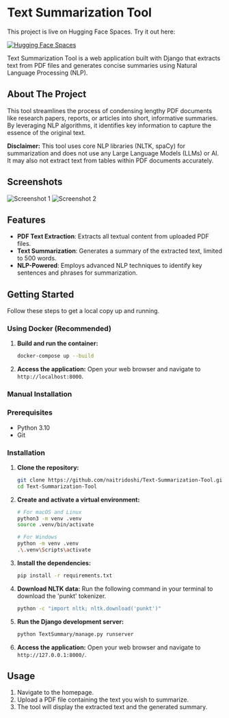 # Text Summarization Tool

This project is live on Hugging Face Spaces. Try it out here:

[![Hugging Face Spaces](https://img.shields.io/badge/%F0%9F%A4%97%20Hugging%20Face-Spaces-blue)](https://huggingface.co/spaces/naitri/Text-Summarization-Tool)

Text Summarization Tool is a web application built with Django that extracts text from PDF files and generates concise summaries using Natural Language Processing (NLP).

## About The Project

This tool streamlines the process of condensing lengthy PDF documents like research papers, reports, or articles into short, informative summaries. By leveraging NLP algorithms, it identifies key information to capture the essence of the original text.

**Disclaimer:** This tool uses core NLP libraries (NLTK, spaCy) for summarization and does not use any Large Language Models (LLMs) or AI. It may also not extract text from tables within PDF documents accurately.

## Screenshots

![Screenshot 1](screenshots/screenshot1.png)
![Screenshot 2](screenshots/screenshot2.png)


## Features

-   **PDF Text Extraction**: Extracts all textual content from uploaded PDF files.
-   **Text Summarization**: Generates a summary of the extracted text, limited to 500 words.
-   **NLP-Powered**: Employs advanced NLP techniques to identify key sentences and phrases for summarization.

## Getting Started

Follow these steps to get a local copy up and running.

### Using Docker (Recommended)

1.  **Build and run the container:**
    ```sh
    docker-compose up --build
    ```

2.  **Access the application:**
    Open your web browser and navigate to `http://localhost:8000`.

### Manual Installation

### Prerequisites

-   Python 3.10
-   Git

### Installation

1.  **Clone the repository:**
    ```sh
    git clone https://github.com/naitridoshi/Text-Summarization-Tool.git
    cd Text-Summarization-Tool
    ```

2.  **Create and activate a virtual environment:**
    ```sh
    # For macOS and Linux
    python3 -m venv .venv
    source .venv/bin/activate

    # For Windows
    python -m venv .venv
    .\.venv\Scripts\activate
    ```

3.  **Install the dependencies:**
    ```sh
    pip install -r requirements.txt
    ```

4.  **Download NLTK data:**
    Run the following command in your terminal to download the 'punkt' tokenizer.
    ```sh
    python -c "import nltk; nltk.download('punkt')"
    ```

5.  **Run the Django development server:**
    ```sh
    python TextSummary/manage.py runserver
    ```

6.  **Access the application:**
    Open your web browser and navigate to `http://127.0.0.1:8000/`.

## Usage

1.  Navigate to the homepage.
2.  Upload a PDF file containing the text you wish to summarize.
3.  The tool will display the extracted text and the generated summary.